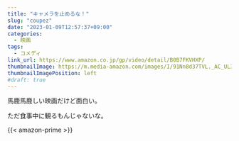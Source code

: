 ```yaml
---
title: "キャメラを止めるな！"
slug: "coupez"
date: "2023-01-09T12:57:37+09:00"
categories:
  - 映画
tags:
  - コメディ
link_url: https://www.amazon.co.jp/gp/video/detail/B0B7FKVHXP/
thumbnailImage: https://m.media-amazon.com/images/I/91Nn8d37TVL._AC_UL320_.jpg
thumbnailImagePosition: left
#draft: true
---
```

馬鹿馬鹿しい映画だけど面白い。
<!--more-->
ただ食事中に観るもんじゃないな。

{{< amazon-prime >}}
